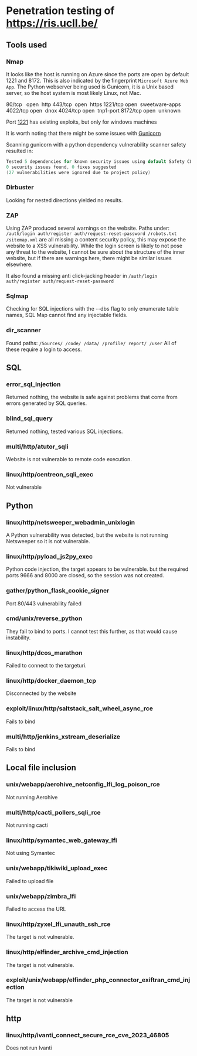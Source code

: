 # Penetration testing of https://ris.ucll.be/

## Tools used

### Nmap

It looks like the host is running on Azure since the ports are open by default 1221 and 8172. This is also indicated by the fingerprint `Microsoft Azure Web App`. The Python webserver being used is Gunicorn, it is a Unix based server, so the host system is most likely Linux, not Mac.

80/tcp   open  http
443/tcp  open  https
1221/tcp open  sweetware-apps
4022/tcp open  dnox
4024/tcp open  tnp1-port
8172/tcp open  unknown

Port [1221](https://www.cvedetails.com/cve/CVE-2019-1221/) has existing exploits, but only for windows machines

It is worth noting that there might be some issues with [Gunicorn](https://github.com/benoitc/gunicorn/issues/2650)

Scanning gunicorn with a python dependency vulnerability scanner safety resulted in: 

```go
Tested 5 dependencies for known security issues using default Safety CLI policies
0 security issues found, 0 fixes suggested
(27 vulnerabilities were ignored due to project policy)
```

### Dirbuster
Looking for nested directions yielded no results.

### ZAP
Using ZAP produced several warnings on the website. Paths under: `/auth/login auth/register auth/request-reset-password /robots.txt /sitemap.xml` are all missing a content security policy, this may expose the website to a XSS vulnerability. While the login screen is likely to not pose any threat to the website, I cannot be sure about the structure of the inner website, but if there are warnings here, there might be similar issues elsewhere.

It also found a missing anti click-jacking header in `/auth/login auth/register auth/request-reset-password`

### Sqlmap
Checking for SQL injections with the --dbs flag to only enumerate table names, SQL Map cannot find any injectable fields.

### dir_scanner
Found paths: `/Sources/ /code/ /data/ /profile/ report/ /user` All of these require a login to access.

## SQL

### error_sql_injection
Returned nothing, the website is safe against problems that come from errors generated by SQL queries.

### blind_sql_query
Returned nothing, tested various SQL injections.

### multi/http/atutor_sqli
Website is not vulnerable to remote code execution.

### linux/http/centreon_sqli_exec
Not vulnerable

## Python

### linux/http/netsweeper_webadmin_unixlogin
A Python vulnerability was detected, but the website is not running Netsweeper so it is not vulnerable.

### linux/http/pyload_js2py_exec
Python code injection, the target appears to be vulnerable. but the required ports 9666 and 8000 are closed, so the session was not created.

### gather/python_flask_cookie_signer
Port 80/443 vulnerability failed

### cmd/unix/reverse_python
They fail to bind to ports. I cannot test this further, as that would cause instability.

### linux/http/dcos_marathon
Failed to connect to the targeturi.

### linux/http/docker_daemon_tcp
Disconnected by the website

### exploit/linux/http/saltstack_salt_wheel_async_rce
Fails to bind

### multi/http/jenkins_xstream_deserialize
Fails to bind

## Local file inclusion

### unix/webapp/aerohive_netconfig_lfi_log_poison_rce
Not running Aerohive

### multi/http/cacti_pollers_sqli_rce
Not running cacti

### linux/http/symantec_web_gateway_lfi
Not using Symantec

### unix/webapp/tikiwiki_upload_exec
Failed to upload file

### unix/webapp/zimbra_lfi
Failed to access the URL

### linux/http/zyxel_lfi_unauth_ssh_rce
The target is not vulnerable.

### linux/http/elfinder_archive_cmd_injection
The target is not vulnerable.

### exploit/unix/webapp/elfinder_php_connector_exiftran_cmd_injection
The target is not vulnerable

## http

### linux/http/ivanti_connect_secure_rce_cve_2023_46805
Does not run Ivanti
